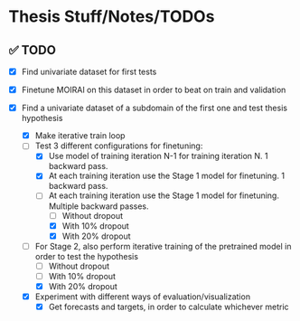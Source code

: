 # Thesis Stuff/Notes/TODOs

## ✅ TODO

- [x] Find univariate dataset for first tests

- [x] Finetune MOIRAI on this dataset in order to beat on train and validation

- [x] Find a univariate dataset of a subdomain of the first one and test thesis hypothesis
  - [x] Make iterative train loop
  - [ ] Test 3 different configurations for finetuning:
    - [x] Use model of training iteration N-1 for training iteration N. 1 backward pass.
    - [x] At each training iteration use the Stage 1 model for finetuning. 1 backward pass.
    - [ ] At each training iteration use the Stage 1 model for finetuning. Multiple backward passes.
      - [ ] Without dropout
      - [x] With 10% dropout
      - [x] With 20% dropout
  - [ ] For Stage 2, also perform iterative training of the pretrained model in order to test the hypothesis
      - [ ] Without dropout
      - [ ] With 10% dropout
      - [x] With 20% dropout
  - [x] Experiment with different ways of evaluation/visualization
    - [x] Get forecasts and targets, in order to calculate whichever metric
